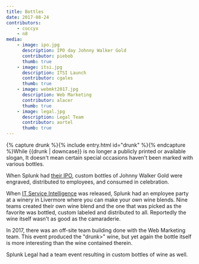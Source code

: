 ```yaml
---
title: Bottles
date: 2017-08-24
contributors:
    - coccyx
    - n8
media: 
    - image: ipo.jpg
      description: IPO day Johnny Walker Gold
      contributor: piebob
      thumb: true
    - image: itsi.jpg
      description: ITSI Launch
      contributor: cgales
      thumb: true
    - image: webmkt2017.jpg
      description: Web Marketing
      contributor: alacer
      thumb: true
    - image: legal.jpg
      description: Legal Team
      contributor: aortel
      thumb: true
---
```

{% capture drunk %}{% include entry.html id="drunk" %}{% endcapture %}While {{drunk | downcase}} is no longer a publicly printed or available slogan, It doesn't mean certain special occasions haven't been marked with various bottles.

When Splunk had [their IPO](https://www.splunk.com/view/splunk-prices-initial-public-offering/SP-CAAAGW7), custom bottles of Johnny Walker Gold were engraved, distributed to employees, and consumed in celebration.

When [IT Service Intelligence](https://www.splunk.com/itsi) was released, Splunk had an employee party at a winery in Livermore where you can make your own wine blends. Nine teams created their own wine blend and the one that was picked as the favorite was bottled, custom labeled and distributed to all. Reportedly the wine itself wasn't as good as the camaraderie.

In 2017, there was an off-site team building done with the Web Marketing team. This event produced the "drunk>" wine, but yet again the bottle itself is more interesting than the wine contained therein. 

Splunk Legal had a team event resulting in custom bottles of wine as well.
